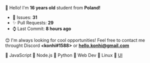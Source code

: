 
👋 Hello! I'm <b>16 years old</b> student from <b>Poland!</b>

- 🔮 Issues: **31**
- ✨ Pull Requests: **29**
- ⌚ Last Commit: **8 hours ago**

😊 I'm always looking for cool opportunities! Feel free to contact me throught Discord <b><konhi#1588></b> or <b>hello.konhi@gmail.com</b>

💛 JavaScript   💚 Node.js   💙 Python   🧡 Web Dev  🐧 Linux 🎨 [UI](https://dribbble.com/konhi)
